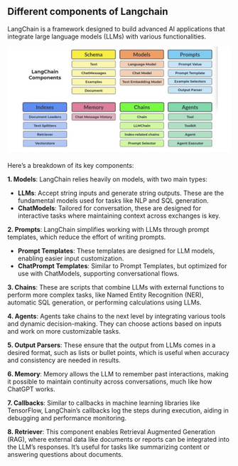 ## Different components of Langchain

LangChain is a framework designed to build advanced AI applications that integrate large language models (LLMs) with various functionalities. 

![Components of Langchain](Images\langchain_components.jpg "Components of Langchain")

Here’s a breakdown of its key components:

**1.  Models**: LangChain relies heavily on models, with two main types:

-   **LLMs**: Accept string inputs and generate string outputs. These are the fundamental models used for tasks like NLP and SQL generation.
-   **ChatModels**: Tailored for conversation, these are designed for interactive tasks where maintaining context across exchanges is key.

**2. Prompts**: LangChain simplifies working with LLMs through prompt templates, which reduce the effort of writing prompts.

-   **Prompt Templates**: These templates are designed for LLM models, enabling easier input customization.
-   **ChatPrompt Templates**: Similar to Prompt Templates, but optimized for use with ChatModels, supporting conversational flows.

**3. Chains**: These are scripts that combine LLMs with external functions to perform more complex tasks, like Named Entity Recognition (NER), automatic SQL generation, or performing calculations using LLMs.

**4. Agents**: Agents take chains to the next level by integrating various tools and dynamic decision-making. They can choose actions based on inputs and work on more customizable tasks.

**5. Output Parsers**: These ensure that the output from LLMs comes in a desired format, such as lists or bullet points, which is useful when accuracy and consistency are needed in results.

**6. Memory**: Memory allows the LLM to remember past interactions, making it possible to maintain continuity across conversations, much like how ChatGPT works.

**7. Callbacks**: Similar to callbacks in machine learning libraries like TensorFlow, LangChain’s callbacks log the steps during execution, aiding in debugging and performance monitoring.

**8. Retriever**: This component enables Retrieval Augmented Generation (RAG), where external data like documents or reports can be integrated into the LLM’s responses. It’s useful for tasks like summarizing content or answering questions about documents.
